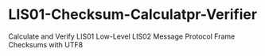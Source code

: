 # LIS01-Checksum-Calculatpr-Verifier
Calculate and Verify LIS01 Low-Level LIS02 Message Protocol Frame Checksums with UTF8
